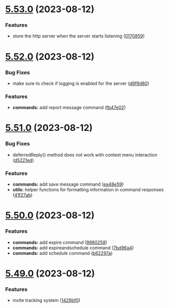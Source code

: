 # [5.53.0](https://github.com/onesoft-sudo/sudobot/compare/v5.52.0...v5.53.0) (2023-08-12)


### Features

* store the http server when the server starts listening ([0170859](https://github.com/onesoft-sudo/sudobot/commit/017085979feaec7e9b221dbef5d47d91bd7a9a96))



# [5.52.0](https://github.com/onesoft-sudo/sudobot/compare/v5.51.0...v5.52.0) (2023-08-12)


### Bug Fixes

* make sure to check if logging is enabled for the server ([d9f9d80](https://github.com/onesoft-sudo/sudobot/commit/d9f9d808578a202f9df5b0971d07fc881ce62e4c))


### Features

* **commands:** add report message command ([fb47e02](https://github.com/onesoft-sudo/sudobot/commit/fb47e02f729128ee959f94ebe00c02561db4f810))



# [5.51.0](https://github.com/onesoft-sudo/sudobot/compare/v5.50.0...v5.51.0) (2023-08-12)


### Bug Fixes

* deferredReply() method does not work with context menu interaction ([d5221ed](https://github.com/onesoft-sudo/sudobot/commit/d5221ed90c732733182719ed56c6168396b37f96))


### Features

* **commands:** add save message command ([ea48e59](https://github.com/onesoft-sudo/sudobot/commit/ea48e5905396d4370e21c3dcf4b247ec182d4eeb))
* **utils:** helper functions for formatting information in command responses ([41f27ab](https://github.com/onesoft-sudo/sudobot/commit/41f27abe2324b69e43e94c27d15a013709708a9b))



# [5.50.0](https://github.com/onesoft-sudo/sudobot/compare/v5.49.0...v5.50.0) (2023-08-12)


### Features

* **commands:** add expire command ([9880258](https://github.com/onesoft-sudo/sudobot/commit/98802587553166d9503600b163a4ce35a2fbb189))
* **commands:** add expireandschedule command ([7bd96a4](https://github.com/onesoft-sudo/sudobot/commit/7bd96a4e74b60fc6b1410aa50ca7ec7a004d5f38))
* **commands:** add schedule command ([b62297a](https://github.com/onesoft-sudo/sudobot/commit/b62297a5601a79f3822c80c3440f1f027e612c00))



# [5.49.0](https://github.com/onesoft-sudo/sudobot/compare/v5.48.0...v5.49.0) (2023-08-12)


### Features

* invite tracking system ([1429bf0](https://github.com/onesoft-sudo/sudobot/commit/1429bf0093b6bbbf3986f80ccb2d4015ec927509))



